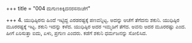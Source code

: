 +++
title = "004 ದುಗುಣಕಿಕ್ಕಿದನರಸನಾಚೆಗೆ"

+++
4. ಯುಧಿಷ್ಠಿರನು ಹಿಂದೆ ಇಟ್ಟಿದ್ದ  ಎರಡರಷ್ಟಕ್ಕೆ ಪಣವನ್ನಿಟ್ಟ.  ಅದನ್ನು ಆಚೆಗೆ ತೆಗೆದನು ಶಕುನಿ.  ಯುಧಿಷ್ಠಿರ ಮೂರರಷ್ಟಕ್ಕೆ ಇಟ್ಟ. ಶಕುನಿ ಇದನ್ನು ಕಳೆದ. ಯುಧಿಷ್ಠಿರ ಅದರ ಇಮ್ಮಡಿಗೆ ತೆಗೆದ. ಅವನು ಅದರ ಮೂರರಷ್ಟು ಎಂದ. ಹೀಗೆ ಏರಿಸುತ್ತಾ ಐದು, ಏಳು, ಪ್ರಗುಣ ಎಂದರು. ಕಡೆಗೆ ಶಕುನಿ ಧರ್ಮಜನನ್ನು ಸೋಲಿಸಿದ.